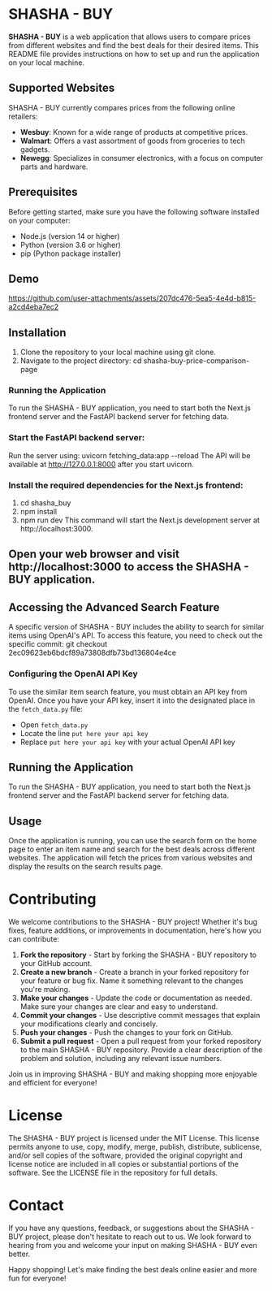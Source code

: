 # SHASHA - BUY

**SHASHA - BUY** is a web application that allows users to compare prices from different websites and find the best deals for their desired items. This README file provides instructions on how to set up and run the application on your local machine.
## Supported Websites
SHASHA - BUY currently compares prices from the following online retailers:

- **Wesbuy**: Known for a wide range of products at competitive prices.
- **Walmart**: Offers a vast assortment of goods from groceries to tech gadgets.
- **Newegg**: Specializes in consumer electronics, with a focus on computer parts and hardware.
## Prerequisites
Before getting started, make sure you have the following software installed on your computer:

- Node.js (version 14 or higher)
- Python (version 3.6 or higher)
- pip (Python package installer)

## Demo 


https://github.com/user-attachments/assets/207dc476-5ea5-4e4d-b815-a2cd4eba7ec2



## Installation

1. Clone the repository to your local machine using git clone. 
2. Navigate to the project directory: 
  cd shasha-buy-price-comparison-page
### Running the Application
To run the SHASHA - BUY application, you need to start both the Next.js frontend server and the FastAPI backend server for fetching data.

### Start the FastAPI backend server:

Run the server using: uvicorn fetching_data:app --reload
The API will be available at http://127.0.0.1:8000 after you start uvicorn.
### Install the required dependencies for the Next.js frontend:
1. cd shasha_buy
2. npm install
3. npm run dev
This command will start the Next.js development server at http://localhost:3000.

## Open your web browser and visit http://localhost:3000 to access the SHASHA - BUY application.

## Accessing the Advanced Search Feature
A specific version of SHASHA - BUY includes the ability to search for similar items using OpenAI's API. To access this feature, you need to check out the specific commit:
git checkout 2ec09623eb6bdcf89a73808dfb73bd136804e4ce
### Configuring the OpenAI API Key
To use the similar item search feature, you must obtain an API key from OpenAI. Once you have your API key, insert it into the designated place in the `fetch_data.py` file:

- Open `fetch_data.py`
- Locate the line `put here your api key`
- Replace `put here your api key` with your actual OpenAI API key

## Running the Application
To run the SHASHA - BUY application, you need to start both the Next.js frontend server and the FastAPI backend server for fetching data.



## Usage
Once the application is running, you can use the search form on the home page to enter an item name and search for the best deals across different websites. The application will fetch the prices from various websites and display the results on the search results page.

# Contributing
We welcome contributions to the SHASHA - BUY project! Whether it's bug fixes, feature additions, or improvements in documentation, here's how you can contribute:

1. **Fork the repository** - Start by forking the SHASHA - BUY repository to your GitHub account.
2. **Create a new branch** - Create a branch in your forked repository for your feature or bug fix. Name it something relevant to the changes you're making.
3. **Make your changes** - Update the code or documentation as needed. Make sure your changes are clear and easy to understand.
4. **Commit your changes** - Use descriptive commit messages that explain your modifications clearly and concisely.
5. **Push your changes** - Push the changes to your fork on GitHub.
6. **Submit a pull request** - Open a pull request from your forked repository to the main SHASHA - BUY repository. Provide a clear description of the problem and solution, including any relevant issue numbers.

Join us in improving SHASHA - BUY and making shopping more enjoyable and efficient for everyone!

# License
The SHASHA - BUY project is licensed under the MIT License. This license permits anyone to use, copy, modify, merge, publish, distribute, sublicense, and/or sell copies of the software, provided the original copyright and license notice are included in all copies or substantial portions of the software. See the LICENSE file in the repository for full details.

# Contact
If you have any questions, feedback, or suggestions about the SHASHA - BUY project, please don't hesitate to reach out to us. We look forward to hearing from you and welcome your input on making SHASHA - BUY even better.

Happy shopping! Let's make finding the best deals online easier and more fun for everyone!




